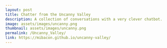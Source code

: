 ```yaml
---
layout: post
title: Chatter from the Uncanny Valley
description: A collection of conversations with a very clever chatbot.
image: assets/images/uncanny.png
thumbnail: assets/images/uncanny.png
permalink: /Uncanny_Valley/
link: https://mibacon.github.io/uncanny-valley/
---
```


